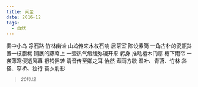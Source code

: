 ```yaml
---
title: 闻至
date: 2016-12
tags:
  - 自然
---
```


雾中小岛
净石路
竹林幽谧
山坞传来木杖石响<!--more-->
居茶室 
陈设素简
一角古朴的瓷瓶斜置一枝腊梅
铺展的藤席上
一壶热气缓缓弥漫开来
躬身
推动檀木门扇
檐下雨帘
一袭薄寒侵透风幕
银铃摇转
清音传至卿之耳
怡然
煮雨方歇
湿叶、青苔、竹林
斜径、窄桥、独行
蓑衣削影
<blockquote>
<p><small><i>2016.12</i></small></p>
</blockquote>
